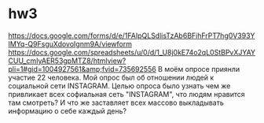 # hw3
https://docs.google.com/forms/d/e/1FAIpQLSdlisTzAb6BFihFrPT7hg0V393YIMYq-Q9FsguXdovoIgnm9A/viewform
https://docs.google.com/spreadsheets/u/0/d/1_U8j0kE74o2qL0StBPvXJYAYCUU_cmIyAER53gpMTZ8/htmlview?pli=1#gid=1004927561&amp;fvid=735692556
В моём опросе приянли участие 22 человека. Мой опрос был об отношении людей к социальной сети INSTAGRAM. Целью опроса было узнать чем же привликает всех софиальная сеть "INSTAGRAM", что людям нравится там смотреть? И что же заставляет всех массово выкладывать информацию о себе каждый день?
